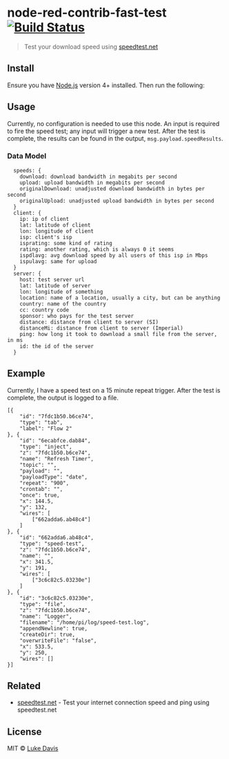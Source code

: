 # node-red-contrib-fast-test [![Build Status](https://travis-ci.org/spookyd/node-red-contrib-speed-test.svg?branch=master)](https://travis-ci.org/spookyd/node-red-contrib-speed-test)

> Test your download speed using [speedtest.net](https://speedtest.net)

## Install

Ensure you have [Node.js](https://nodejs.org) version 4+ installed. Then run the following:

## Usage

Currently, no configuration is needed to use this node.
An input is required to fire the speed test; any input will trigger a new test.
After the test is complete, the results can be found in the output, `msg.payload.speedResults`.

### Data Model

```
  speeds: {
    download: download bandwidth in megabits per second
    upload: upload bandwidth in megabits per second
    originalDownload: unadjusted download bandwidth in bytes per second
    originalUpload: unadjusted upload bandwidth in bytes per second
  }
  client: {
    ip: ip of client
    lat: latitude of client
    lon: longitude of client
    isp: client's isp
    isprating: some kind of rating
    rating: another rating, which is always 0 it seems
    ispdlavg: avg download speed by all users of this isp in Mbps
    ispulavg: same for upload
  }
  server: {
    host: test server url
    lat: latitude of server
    lon: longitude of something
    location: name of a location, usually a city, but can be anything
    country: name of the country
    cc: country code
    sponsor: who pays for the test server
    distance: distance from client to server (SI)
    distanceMi: distance from client to server (Imperial)
    ping: how long it took to download a small file from the server, in ms
    id: the id of the server
  }
```

## Example

Currently, I have a speed test on a 15 minute repeat trigger.
After the test is complete, the output is logged to a file.

```
[{
	"id": "7fdc1b50.b6ce74",
	"type": "tab",
	"label": "Flow 2"
}, {
	"id": "6ecabfce.dab84",
	"type": "inject",
	"z": "7fdc1b50.b6ce74",
	"name": "Refresh Timer",
	"topic": "",
	"payload": "",
	"payloadType": "date",
	"repeat": "900",
	"crontab": "",
	"once": true,
	"x": 144.5,
	"y": 132,
	"wires": [
		["662adda6.ab48c4"]
	]
}, {
	"id": "662adda6.ab48c4",
	"type": "speed-test",
	"z": "7fdc1b50.b6ce74",
	"name": "",
	"x": 341.5,
	"y": 191,
	"wires": [
		["3c6c82c5.03230e"]
	]
}, {
	"id": "3c6c82c5.03230e",
	"type": "file",
	"z": "7fdc1b50.b6ce74",
	"name": "Logger",
	"filename": "/home/pi/log/speed-test.log",
	"appendNewline": true,
	"createDir": true,
	"overwriteFile": "false",
	"x": 533.5,
	"y": 250,
	"wires": []
}]
```


## Related

- [speedtest.net](https://github.com/ddsol/speedtest.net) - Test your internet connection speed and ping using speedtest.net


## License

MIT © [Luke Davis](https://lucky13.technologies)

